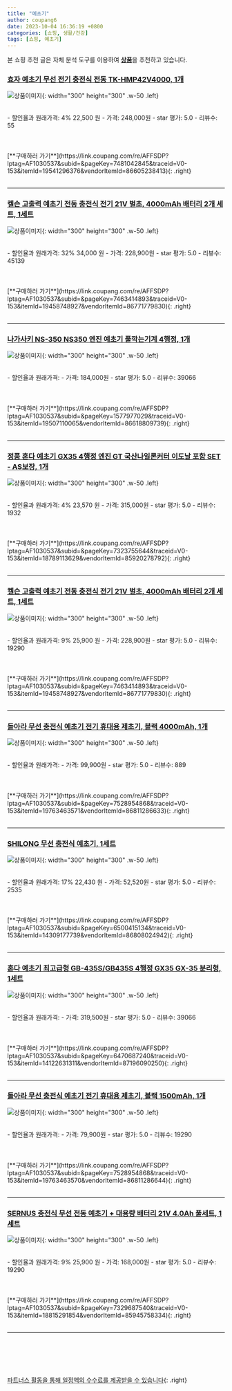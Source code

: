 ```yaml
---
title: "예초기"
author: coupang6
date: 2023-10-04 16:36:19 +0800
categories: [쇼핑, 생활/건강]
tags: [쇼핑, 예초기]
---
```


본 쇼핑 추천 글은 자체 분석 도구를 이용하여 [**상품**](https://link.coupang.com/a/bao1ui)을 추천하고 있습니다.

### [효자 예초기 무선 전기 충전식 전동 TK-HMP42V4000, 1개](https://link.coupang.com/re/AFFSDP?lptag=AF1030537&subid=&pageKey=7481042845&traceid=V0-153&itemId=19541296376&vendorItemId=86605238413)

![상품이미지](https://thumbnail9.coupangcdn.com/thumbnails/remote/230x230ex/image/vendor_inventory/7ad2/88b5f00d830148590515184b72cc9a145183b63f83e7feb5bbbcf281e864.jpg){: width="300" height="300" .w-50 .left}


<br>
- 할인율과 원래가격: 4%  22,500   원
- 가격: 248,000원
- star 평가: 5.0
- 리뷰수: 55
<br>
<br>
<br>
<br>
[**구매하러 가기**](https://link.coupang.com/re/AFFSDP?lptag=AF1030537&subid=&pageKey=7481042845&traceid=V0-153&itemId=19541296376&vendorItemId=86605238413){: .right}
<br>
<br>

---

### [켈슨 고출력 예초기 전동 충전식 전기 21V 벌초, 4000mAh 배터리 2개 세트, 1세트](https://link.coupang.com/re/AFFSDP?lptag=AF1030537&subid=&pageKey=7463414893&traceid=V0-153&itemId=19458748927&vendorItemId=86771779830)

![상품이미지](https://thumbnail10.coupangcdn.com/thumbnails/remote/230x230ex/image/vendor_inventory/04a3/5bc571dd8ac225bfd7a7d0244672c20a086a5f06bde31d92a9e516835508.jpg){: width="300" height="300" .w-50 .left}


<br>
- 할인율과 원래가격: 32%  34,000   원
- 가격: 228,900원
- star 평가: 5.0
- 리뷰수: 45139
<br>
<br>
<br>
<br>
[**구매하러 가기**](https://link.coupang.com/re/AFFSDP?lptag=AF1030537&subid=&pageKey=7463414893&traceid=V0-153&itemId=19458748927&vendorItemId=86771779830){: .right}
<br>
<br>

---

### [나가사키 NS-350 NS350 엔진 예초기 풀깍는기계 4행정, 1개](https://link.coupang.com/re/AFFSDP?lptag=AF1030537&subid=&pageKey=1577977029&traceid=V0-153&itemId=19507110065&vendorItemId=86618809739)

![상품이미지](https://thumbnail9.coupangcdn.com/thumbnails/remote/230x230ex/image/vendor_inventory/7c4d/6e8417ba06cc13fc806eeb2fe9316d6cd9c0cc863ab8b7ad6129a3598f9e.jpg){: width="300" height="300" .w-50 .left}


<br>
- 할인율과 원래가격: 
- 가격: 184,000원
- star 평가: 5.0
- 리뷰수: 39066
<br>
<br>
<br>
<br>
[**구매하러 가기**](https://link.coupang.com/re/AFFSDP?lptag=AF1030537&subid=&pageKey=1577977029&traceid=V0-153&itemId=19507110065&vendorItemId=86618809739){: .right}
<br>
<br>

---

### [정품 혼다 예초기 GX35 4행정 엔진 GT 국산나일론커터 이도날 포함 SET - AS보장, 1개](https://link.coupang.com/re/AFFSDP?lptag=AF1030537&subid=&pageKey=7323755644&traceid=V0-153&itemId=18789113629&vendorItemId=85920278792)

![상품이미지](https://thumbnail8.coupangcdn.com/thumbnails/remote/230x230ex/image/vendor_inventory/b8ae/aa28666d4fba654ea4755e78157c8ac4cd09f588046f0b802635f7ac4ed0.png){: width="300" height="300" .w-50 .left}


<br>
- 할인율과 원래가격: 4%  23,570   원
- 가격: 315,000원
- star 평가: 5.0
- 리뷰수: 1932
<br>
<br>
<br>
<br>
[**구매하러 가기**](https://link.coupang.com/re/AFFSDP?lptag=AF1030537&subid=&pageKey=7323755644&traceid=V0-153&itemId=18789113629&vendorItemId=85920278792){: .right}
<br>
<br>

---

### [켈슨 고출력 예초기 전동 충전식 전기 21V 벌초, 4000mAh 배터리 2개 세트, 1세트](https://link.coupang.com/re/AFFSDP?lptag=AF1030537&subid=&pageKey=7463414893&traceid=V0-153&itemId=19458748927&vendorItemId=86771779830)

![상품이미지](https://thumbnail10.coupangcdn.com/thumbnails/remote/230x230ex/image/vendor_inventory/04a3/5bc571dd8ac225bfd7a7d0244672c20a086a5f06bde31d92a9e516835508.jpg){: width="300" height="300" .w-50 .left}


<br>
- 할인율과 원래가격: 9%  25,900   원
- 가격: 228,900원
- star 평가: 5.0
- 리뷰수: 19290
<br>
<br>
<br>
<br>
[**구매하러 가기**](https://link.coupang.com/re/AFFSDP?lptag=AF1030537&subid=&pageKey=7463414893&traceid=V0-153&itemId=19458748927&vendorItemId=86771779830){: .right}
<br>
<br>

---

### [돌아라 무선 충전식 예초기 전기 휴대용 제초기, 블랙 4000mAh, 1개](https://link.coupang.com/re/AFFSDP?lptag=AF1030537&subid=&pageKey=7528954868&traceid=V0-153&itemId=19763463571&vendorItemId=86811286633)

![상품이미지](https://thumbnail6.coupangcdn.com/thumbnails/remote/230x230ex/image/vendor_inventory/c7ed/a554b6d8c13cf3fde63e6c82984c3f52921d1ae29a65dec9ec3daa022e48.jpg){: width="300" height="300" .w-50 .left}


<br>
- 할인율과 원래가격: 
- 가격: 99,900원
- star 평가: 5.0
- 리뷰수: 889
<br>
<br>
<br>
<br>
[**구매하러 가기**](https://link.coupang.com/re/AFFSDP?lptag=AF1030537&subid=&pageKey=7528954868&traceid=V0-153&itemId=19763463571&vendorItemId=86811286633){: .right}
<br>
<br>

---

### [SHILONG 무선 충전식 예초기, 1세트](https://link.coupang.com/re/AFFSDP?lptag=AF1030537&subid=&pageKey=6500415134&traceid=V0-153&itemId=14309177739&vendorItemId=86808024942)

![상품이미지](https://thumbnail6.coupangcdn.com/thumbnails/remote/230x230ex/image/vendor_inventory/ffa7/1771b485d98a2273130ad28f654617d58ae793bd69f832f944c784077f08.jpg){: width="300" height="300" .w-50 .left}


<br>
- 할인율과 원래가격: 17%  22,430   원
- 가격: 52,520원
- star 평가: 5.0
- 리뷰수: 2535
<br>
<br>
<br>
<br>
[**구매하러 가기**](https://link.coupang.com/re/AFFSDP?lptag=AF1030537&subid=&pageKey=6500415134&traceid=V0-153&itemId=14309177739&vendorItemId=86808024942){: .right}
<br>
<br>

---

### [혼다 예초기 최고급형 GB-435S/GB435S 4행정 GX35 GX-35 분리형, 1세트](https://link.coupang.com/re/AFFSDP?lptag=AF1030537&subid=&pageKey=6470687240&traceid=V0-153&itemId=14122631311&vendorItemId=87196090250)

![상품이미지](https://thumbnail7.coupangcdn.com/thumbnails/remote/230x230ex/image/vendor_inventory/f9c8/43c94a54c93e6a5bb6d93beb60caa2e905742f9343b245a14d03e80dde5f.jpg){: width="300" height="300" .w-50 .left}


<br>
- 할인율과 원래가격: 
- 가격: 319,500원
- star 평가: 5.0
- 리뷰수: 39066
<br>
<br>
<br>
<br>
[**구매하러 가기**](https://link.coupang.com/re/AFFSDP?lptag=AF1030537&subid=&pageKey=6470687240&traceid=V0-153&itemId=14122631311&vendorItemId=87196090250){: .right}
<br>
<br>

---

### [돌아라 무선 충전식 예초기 전기 휴대용 제초기, 블랙 1500mAh, 1개](https://link.coupang.com/re/AFFSDP?lptag=AF1030537&subid=&pageKey=7528954868&traceid=V0-153&itemId=19763463570&vendorItemId=86811286644)

![상품이미지](https://thumbnail7.coupangcdn.com/thumbnails/remote/230x230ex/image/vendor_inventory/1769/9105435f1176480dcd41fcdc404a1c86e9e4b4f700656183cb78f17012ef.jpg){: width="300" height="300" .w-50 .left}


<br>
- 할인율과 원래가격: 
- 가격: 79,900원
- star 평가: 5.0
- 리뷰수: 19290
<br>
<br>
<br>
<br>
[**구매하러 가기**](https://link.coupang.com/re/AFFSDP?lptag=AF1030537&subid=&pageKey=7528954868&traceid=V0-153&itemId=19763463570&vendorItemId=86811286644){: .right}
<br>
<br>

---

### [SERNUS 충전식 무선 전동 예초기 + 대용량 배터리 21V 4.0Ah 풀세트, 1세트](https://link.coupang.com/re/AFFSDP?lptag=AF1030537&subid=&pageKey=7329687540&traceid=V0-153&itemId=18815291854&vendorItemId=85945758334)

![상품이미지](https://thumbnail10.coupangcdn.com/thumbnails/remote/230x230ex/image/retail/images/2023/05/12/11/7/6c18d148-e30d-4939-a835-62791d71da25.jpg){: width="300" height="300" .w-50 .left}


<br>
- 할인율과 원래가격: 9%  25,900   원
- 가격: 168,000원
- star 평가: 5.0
- 리뷰수: 19290
<br>
<br>
<br>
<br>
[**구매하러 가기**](https://link.coupang.com/re/AFFSDP?lptag=AF1030537&subid=&pageKey=7329687540&traceid=V0-153&itemId=18815291854&vendorItemId=85945758334){: .right}
<br>
<br>

---
<br><br><br><br><br> [파트너스 활동을 통해 일정액의 수수료를 제공받을 수 있습니다](https://link.coupang.com/a/bao1ui){: .right}